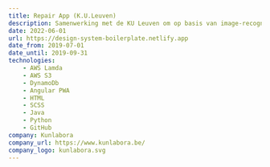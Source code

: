 ```yaml
---
title: Repair App (K.U.Leuven)
description: Samenwerking met de KU Leuven om op basis van image-recognition herstellingen aan grote huishoudtoestellen te kunnen uitvoeren en te loggen.
date: 2022-06-01
url: https://design-system-boilerplate.netlify.app
date_from: 2019-07-01
date_until: 2019-09-31
technologies:
    - AWS Lamda
    - AWS S3
    - DynamoDb
    - Angular PWA
    - HTML
    - SCSS
    - Java
    - Python
    - GitHub
company: Kunlabora
company_url: https://www.kunlabora.be/
company_logo: kunlabora.svg
---
```

